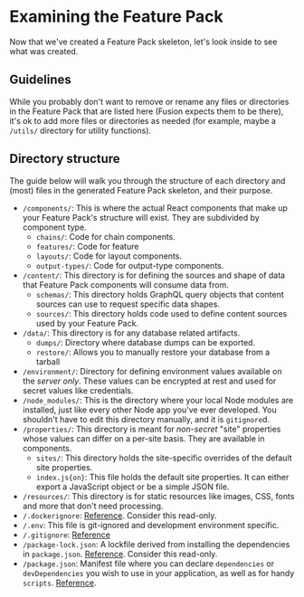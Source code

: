 Examining the Feature Pack
==========================

Now that we've created a Feature Pack skeleton, let's look inside to see what was created.

Guidelines
----------

While you probably don't want to remove or rename any files or directories in the Feature Pack that are listed here (Fusion expects them to be there), it's ok to add more files or directories as needed (for example, maybe a `/utils/` directory for utility functions).

Directory structure
-------------------

The guide below will walk you through the structure of each directory and (most) files in the generated Feature Pack skeleton, and their purpose.

*   `/components/`: This is where the actual React components that make up your Feature Pack's structure will exist. They are subdivided by component type.
    *   `chains/`: Code for chain components.
    *   `features/`: Code for feature
    *   `layouts/`: Code for layout components.
    *   `output-types/`: Code for output-type components.
*   `/content/`: This directory is for defining the sources and shape of data that Feature Pack components will consume data from.
    *   `schemas/`: This directory holds GraphQL query objects that content sources can use to request specific data shapes.
    *   `sources/`: This directory holds code used to define content sources used by your Feature Pack.
*   `/data/`: This directory is for any database related artifacts.
    *   `dumps/`: Directory where database dumps can be exported.
    *   `restore/`: Allows you to manually restore your database from a tarball
*   `/environment/`: Directory for defining environment values available on the _server only_. These values can be encrypted at rest and used for secret values like credentials.
*   `/node_modules/`: This is the directory where your local Node modules are installed, just like every other Node app you've ever developed. You shouldn't have to edit this directory manually, and it is `gitignore`d.
*   `/properties/`: This directory is meant for _non-secret_ "site" properties whose values can differ on a per-site basis. They are available in components.
    *   `sites/`: This directory holds the site-specific overrides of the default site properties.
    *   `index.js{on}`: This file holds the default site properties. It can either export a JavaScript object or be a simple JSON file.
*   `/resources/`: This directory is for static resources like images, CSS, fonts and more that don't need processing.
*   `/.dockerignore`: [Reference](https://docs.docker.com/engine/reference/builder/#dockerignore-file). Consider this read-only.
*   `/.env`: This file is git-ignored and development environment specific.
*   `/.gitignore`: [Reference](https://git-scm.com/docs/gitignore)
*   `/package-lock.json`: A lockfile derived from installing the dependencies in `package.json`. [Reference](https://docs.npmjs.com/files/package-lock.json). Consider this read-only.
*   `/package.json`: Manifest file where you can declare `dependencies` or `devDependencies` you wish to use in your application, as well as for handy `scripts`. [Reference](https://docs.npmjs.com/files/package.json).